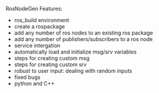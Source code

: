 RosNodeGen
Features:
- ros_build environment
- create a rospackage
- add any number of ros nodes to an existing ros package
- add any number of publishers/subscribers to a ros node
- service intergation
- automatically load and initialize msg/srv variables
- steps for creating custom msg
- steps for creating custom srv
- robust to user input: dealing with random inputs
- fixed bugs 
- python and C++ 

